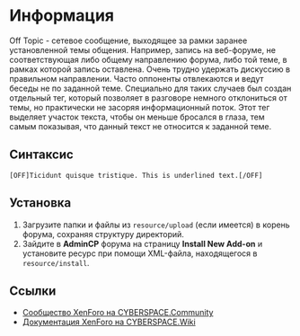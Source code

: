 # Информация

Off Topic - сетевое сообщение, выходящее за рамки заранее установленной темы общения. Например, запись на веб-форуме, не соответствующая либо общему направлению форума, либо той теме, в рамках которой запись оставлена. Очень трудно удержать дискуссию в правильном направлении. Часто оппоненты отвлекаются и ведут беседы не по заданной теме. Специально для таких случаев был создан отдельный тег, который позволяет в разговоре немного отклониться от темы, но практически не засоряя информационный поток. Этот тег выделяет участок текста, чтобы он меньше бросался в глаза, тем самым показывая, что данный текст не относится к заданной теме.

## Синтаксис

```
[OFF]Ticidunt quisque tristique. This is underlined text.[/OFF]
```

## Установка

1. Загрузите папки и файлы из `resource/upload` (если имеется) в корень форума, сохраняя структуру директорий.
2. Зайдите в **AdminCP** форума на страницу **Install New Add-on** и установите ресурс при помощи XML-файла, находящегося в `resource/install`.

## Ссылки

- [Сообщество XenForo на CYBERSPACE.Community](//cyberspace.community/forums/30/)
- [Документация XenForo на CYBERSPACE.Wiki](//xenforo.cyberspace.wiki/)
